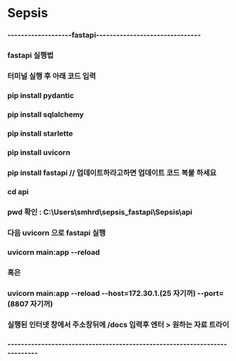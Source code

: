 # Sepsis

### -------------------fastapi-------------------------------
### fastapi 실행법
### 터미널 실행 후 아래 코드 입력
### pip install pydantic
### pip install sqlalchemy
### pip install starlette
### pip install uvicorn
### pip install fastapi // 업데이트하라고하면 업데이트 코드 복붙 하세요
### cd api
### pwd 확인 : C:\Users\smhrd\sepsis_fastapi\Sepsis\api
### 다음 uvicorn 으로 fastapi 실행
### uvicorn main:app --reload
### 혹은
### uvicorn main:app --reload --host=172.30.1.(25 자기꺼) --port=(8807 자기꺼)
### 실행된 인터넷 창에서 주소창뒤에 /docs 입력후 엔터 > 원하는 자료 트라이
### --------------------------------------------------------------------------